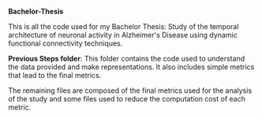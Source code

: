 **Bachelor-Thesis**

This is all the code used for my Bachelor Thesis: Study of the temporal architecture of neuronal activity in 
Alzheimer's Disease using dynamic functional connectivity techniques. 

**Previous Steps folder**: This folder contains the code used to understand the data provided and make representations. It also includes simple 
metrics that lead to the final metrics.


The remaining files are composed of the final metrics used for the analysis of the study and some files used to reduce
the computation cost of each metric.

